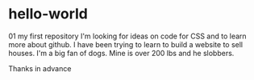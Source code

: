 # hello-world
01 my first repository
I'm looking for ideas on code for CSS and to learn more about github.
I have been trying to learn to build a website to sell houses.
I'm a big fan of dogs. Mine is over 200 lbs and he slobbers.

Thanks in advance
